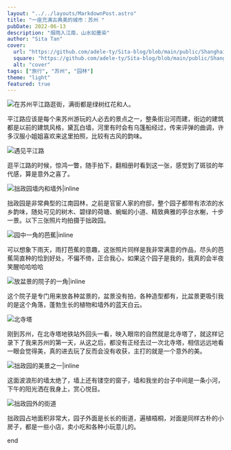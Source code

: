 ```yaml
---
layout: "../../layouts/MarkdownPost.astro"
title: "一座充满古典美的城市：苏州 "
pubDate: 2022-06-13
description: "烟雨入江南，山水如墨染"
author: "Sita Tan"
cover:
  url: "https://github.com/adele-ty/Sita-blog/blob/main/public/Shanghai/IMG_1120(20230605-175340).JPG?raw=true"
  square: "https://github.com/adele-ty/Sita-blog/blob/main/public/Shanghai/IMG_1120(20230605-175340).JPG?raw=true"
  alt: "cover"
tags: ["旅行", "苏州", "园林"]
theme: "light"
featured: true
---
```


![在苏州平江路逛街，满街都是绿树红花和人。](</public/Suzhou/IMG_1123(20230606-102138).JPG>)

平江路应该是每个来苏州游玩的人必去的景点之一，整条街沿河而建，街边的建筑都是以前的建筑风格，黛瓦白墙，河里有时会有乌篷船经过，传来评弹的曲调，许多汉服小姐姐喜欢来这里拍照，比较有古风的韵味。

![遇见平江路](</public/Suzhou/IMG_1124(20230606-102144).JPG>)

逛平江路的时候，惊鸿一瞥，随手拍下，翻相册时看到这一张，感觉到了斑驳的年代感，算是意外之喜了。

![拙政园墙内和墙外|inline](</public/Suzhou/IMG_1126(20230606-102156).JPG>)

拙政园是非常典型的江南园林，之前是官宦人家的府邸，整个园子都带有浓浓的水乡韵味，随处可见的树木、碧绿的荷塘、蜿蜒的小道、精致典雅的亭台水榭，十步一景。以下三张照片均拍摄于拙政园。

![园中一角的芭蕉|inline](</public/Suzhou/IMG_1127(20230606-102205).JPG>)

可以想象下雨天，雨打芭蕉的意趣，这张照片同样是我非常满意的作品，尽头的芭蕉简直种的恰到好处，不偏不倚，正合我心，如果这个园子是我的，我真的会半夜笑醒哈哈哈哈

![放盆景的院子的一角|inline](</public/Suzhou/IMG_1128(20230606-102211).JPG>)

这个院子是专门用来放各种盆景的，盆景没有拍，各种造型都有，比盆景更吸引我的是这个角落，蓬勃生长的植物和墙外的蓝天白云。

![北寺塔](</public/Suzhou/IMG_1129(20230606-102311).JPG>)

刚到苏州，在北寺塔地铁站外回头一看，映入眼帘的自然就是北寺塔了，就这样记录下了我来苏州的第一天，从这之后，都没有正经去过一次北寺塔，相信远远地看一眼会觉得美，真的进去玩了反而会没有收获，主打的就是一个意外的美。

![拙政园的美景之一|inline](/public/Suzhou/IMG_1131.JPG)

这面波浪形的墙太绝了，墙上还有镂空的窗子，墙和我坐的台子中间是一条小河，下午的阳光洒在我身上，赏心悦目。

![拙政园外的街道](</public/Suzhou/IMG_1130(20230606-102322).JPG>)

拙政园占地面积非常大，园子外面是长长的街道，遍植梧桐，对面是同样古朴的小房子，都是一些小店，卖小吃和各种小玩意儿的。

end

